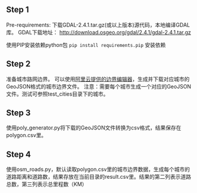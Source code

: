 
## Step 1
Pre-requirements:
下载GDAL-2.4.1.tar.gz(或以上版本)源代码，本地编译GDAL库。
GDAL下载地址： http://download.osgeo.org/gdal/2.4.1/gdal-2.4.1.tar.gz

使用PIP安装依赖python包
`pip install requirements.pip` 安装依赖

## Step 2
准备城市路网边界。
可以使用[阿里云提供的边界编辑器](http://datav.aliyun.com/portal/school/atlas/area_generator)，生成并下载对应城市的GeoJSON格式的城市边界文件。
注意：需要每个城市生成一个对应的GeoJSON文件。测试可参照test_cities目录下的城市。


## Step 3
使用poly_generator.py将下载的GeoJSON文件转换为csv格式，结果保存在polygon.csv里。

## Step 4
使用osm_roads.py，默认读取polygon.csv里的城市边界数据，生成每个城市的道路距离和道路数，结果存放在当前目录的result.csv里。结果的第二列表示道路总数，第三列表示总里程数（KM）
